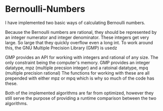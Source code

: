# Bernoulli-Numbers

I have implemented two basic ways of calculating Bernoulli numbers.

Because the Bernoulli numbers are rational, they should be represented by an integer numerator and integer denominator.
These integers get very large. So large that they quickly overflow even a long int.
To work around this, the GNU Multiple Precision Library (GMP) is usedz

GMP provides an API for working with integers and rational of any size. The only constraint being the computer's memory.
GMP provides an integer datatype, mpz (multiple precsion integer) and a ratoinal datatype, mpq (multiple precision rational)
The functions for working with these are all prepended with either mpz or mpq which is why so much of the code has these.

Both of the implemented algorithms are far from optimized, however they still serve the purpose of providing a runtime comparison between the two algorithms.
